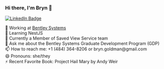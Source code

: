 ### Hi there, I'm Bryn 👋
<div id="badges">
  <a href="https://www.linkedin.com/in/bryn-goldman/" target="_blank">
    <img src="https://img.shields.io/badge/LinkedIn-blue?style=for-the-badge&logo=linkedin&logoColor=white" alt="LinkedIn Badge"/>
  </a>
</div>
<div>
<p>
🔭 Working at <a href="https://github.com/BentleySystems">Bentley Systems</a><br>
🌱 Learning NestJS<br>
👯 Currently a Member of Saved View Service team<br>
💬 Ask me about the Bentley Systems Graduate Development Program (GDP)<br>
📫 How to reach me: +1 (484) 364-8206 or bryn.goldman@gmail.com<br>
😄 Pronouns: she/they<br>
⚡ Recent Favorite Book: Project Hail Mary by Andy Weir<br>  
</p>
</div>

